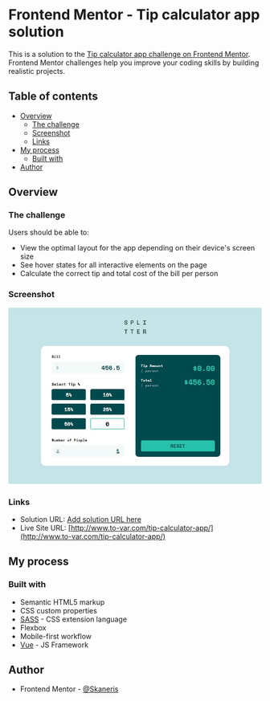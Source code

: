 # Frontend Mentor - Tip calculator app solution

This is a solution to the [Tip calculator app challenge on Frontend Mentor](https://www.frontendmentor.io/challenges/tip-calculator-app-ugJNGbJUX). Frontend Mentor challenges help you improve your coding skills by building realistic projects.

## Table of contents

- [Overview](#overview)
  - [The challenge](#the-challenge)
  - [Screenshot](#screenshot)
  - [Links](#links)
- [My process](#my-process)
  - [Built with](#built-with)
- [Author](#author)

## Overview

### The challenge

Users should be able to:

- View the optimal layout for the app depending on their device's screen size
- See hover states for all interactive elements on the page
- Calculate the correct tip and total cost of the bill per person

### Screenshot

![./screenshot.jpg](./screenshot.jpg)

### Links

- Solution URL: [Add solution URL here](https://your-solution-url.com)
- Live Site URL: [http://www.to-var.com/tip-calculator-app/](http://www.to-var.com/tip-calculator-app/)

## My process

### Built with

- Semantic HTML5 markup
- CSS custom properties
- [SASS](https://sass-lang.com/) - CSS extension language
- Flexbox
- Mobile-first workflow
- [Vue](https://vuejs.org/) - JS Framework

## Author

- Frontend Mentor - [@Skaneris](https://www.frontendmentor.io/profile/Skaneris)
